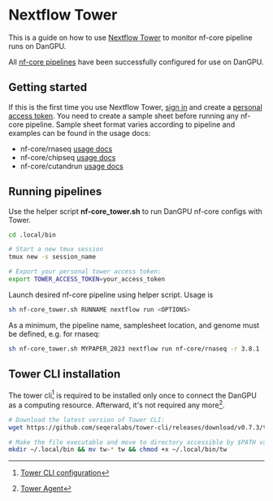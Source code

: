 # Nextflow Tower

This is a guide on how to use [Nextflow Tower](https://help.tower.nf/23.1/) to
monitor nf-core pipeline runs on DanGPU.

All [nf-core pipelines](https://nf-co.re/pipelines) have been successfully
configured for use on DanGPU.

## Getting started

If this is the first time you use Nextflow Tower, [sign in](https://tower.nf/login)
and create a [personal access token](https://tower.nf/tokens). You need to create a
sample sheet before running any nf-core pipeline. Sample sheet format varies
according to pipeline and examples can be found in the usage docs:

- nf-core/rnaseq [usage docs](https://nf-co.re/rnaseq/3.11.2/usage)
- nf-core/chipseq [usage docs](https://nf-co.re/chipseq/2.0.0/usage)
- nf-core/cutandrun [usage docs](https://nf-co.re/cutandrun/3.1/usage)

## Running pipelines

Use the helper script **nf-core_tower.sh** to run DanGPU nf-core configs with Tower.

``` sh
cd .local/bin

# Start a new tmux session
tmux new -s session_name

# Export your personal tower access token:
export TOWER_ACCESS_TOKEN=your_access_token
```

Launch desired nf-core pipeline using helper script. Usage is

``` sh
sh nf-core_tower.sh RUNNAME nextflow run <OPTIONS>
```

As a minimum, the pipeline name, samplesheet location, and genome must be defined, e.g. for rnaseq:

``` sh
sh nf-core_tower.sh MYPAPER_2023 nextflow run nf-core/rnaseq -r 3.8.1 --input samplesheet.csv --genome mm10
```

## Tower CLI installation

The tower cli[^1] is required to be installed only once to connect the DanGPU as a
computing resource. Afterward, it's not required any more[^2].

``` sh
# Download the latest version of Tower CLI:
wget https://github.com/seqeralabs/tower-cli/releases/download/v0.7.3/tw-0.7.3-linux-x86_64

# Make the file executable and move to directory accessible by $PATH variable:
mkdir ~/.local/bin && mv tw-* tw && chmod +x ~/.local/bin/tw
```

[^1]: [Tower CLI configuration](https://github.com/seqeralabs/tower-cli/#2-configuration)
[^2]: [Tower Agent](https://help.tower.nf/22.3/agent/)
